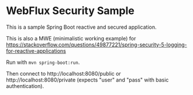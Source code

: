 # WebFlux Security Sample

This is a sample Spring Boot reactive and secured application.

This is also a MWE (minimalistic working example) for https://stackoverflow.com/questions/49877221/spring-security-5-logging-for-reactive-applications

Run with `mvn spring-boot:run`.

Then connect to http://localhost:8080/public or http://localhost:8080/private (expects "user" and "pass" with basic authentication).
